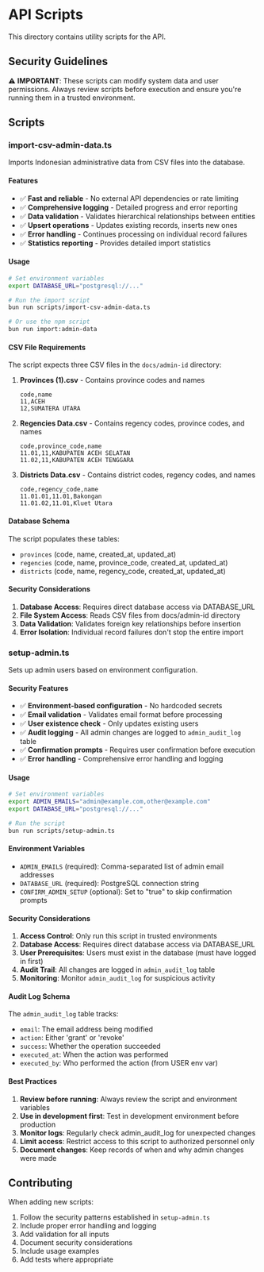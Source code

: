 # API Scripts

This directory contains utility scripts for the API.

## Security Guidelines

⚠️ **IMPORTANT**: These scripts can modify system data and user permissions. Always review scripts before execution and ensure you're running them in a trusted environment.

## Scripts

### import-csv-admin-data.ts

Imports Indonesian administrative data from CSV files into the database.

#### Features

- ✅ **Fast and reliable** - No external API dependencies or rate limiting
- ✅ **Comprehensive logging** - Detailed progress and error reporting
- ✅ **Data validation** - Validates hierarchical relationships between entities
- ✅ **Upsert operations** - Updates existing records, inserts new ones
- ✅ **Error handling** - Continues processing on individual record failures
- ✅ **Statistics reporting** - Provides detailed import statistics

#### Usage

```bash
# Set environment variables
export DATABASE_URL="postgresql://..."

# Run the import script
bun run scripts/import-csv-admin-data.ts

# Or use the npm script
bun run import:admin-data
```

#### CSV File Requirements

The script expects three CSV files in the `docs/admin-id` directory:

1. **Provinces (1).csv** - Contains province codes and names

   ```csv
   code,name
   11,ACEH
   12,SUMATERA UTARA
   ```

2. **Regencies Data.csv** - Contains regency codes, province codes, and names

   ```csv
   code,province_code,name
   11.01,11,KABUPATEN ACEH SELATAN
   11.02,11,KABUPATEN ACEH TENGGARA
   ```

3. **Districts Data.csv** - Contains district codes, regency codes, and names
   ```csv
   code,regency_code,name
   11.01.01,11.01,Bakongan
   11.01.02,11.01,Kluet Utara
   ```

#### Database Schema

The script populates these tables:

- `provinces` (code, name, created_at, updated_at)
- `regencies` (code, name, province_code, created_at, updated_at)
- `districts` (code, name, regency_code, created_at, updated_at)

#### Security Considerations

1. **Database Access**: Requires direct database access via DATABASE_URL
2. **File System Access**: Reads CSV files from docs/admin-id directory
3. **Data Validation**: Validates foreign key relationships before insertion
4. **Error Isolation**: Individual record failures don't stop the entire import

### setup-admin.ts

Sets up admin users based on environment configuration.

#### Security Features

- ✅ **Environment-based configuration** - No hardcoded secrets
- ✅ **Email validation** - Validates email format before processing
- ✅ **User existence check** - Only updates existing users
- ✅ **Audit logging** - All admin changes are logged to `admin_audit_log` table
- ✅ **Confirmation prompts** - Requires user confirmation before execution
- ✅ **Error handling** - Comprehensive error handling and logging

#### Usage

```bash
# Set environment variables
export ADMIN_EMAILS="admin@example.com,other@example.com"
export DATABASE_URL="postgresql://..."

# Run the script
bun run scripts/setup-admin.ts
```

#### Environment Variables

- `ADMIN_EMAILS` (required): Comma-separated list of admin email addresses
- `DATABASE_URL` (required): PostgreSQL connection string
- `CONFIRM_ADMIN_SETUP` (optional): Set to "true" to skip confirmation prompts

#### Security Considerations

1. **Access Control**: Only run this script in trusted environments
2. **Database Access**: Requires direct database access via DATABASE_URL
3. **User Prerequisites**: Users must exist in the database (must have logged in first)
4. **Audit Trail**: All changes are logged in `admin_audit_log` table
5. **Monitoring**: Monitor `admin_audit_log` for suspicious activity

#### Audit Log Schema

The `admin_audit_log` table tracks:

- `email`: The email address being modified
- `action`: Either 'grant' or 'revoke'
- `success`: Whether the operation succeeded
- `executed_at`: When the action was performed
- `executed_by`: Who performed the action (from USER env var)

#### Best Practices

1. **Review before running**: Always review the script and environment variables
2. **Use in development first**: Test in development environment before production
3. **Monitor logs**: Regularly check admin_audit_log for unexpected changes
4. **Limit access**: Restrict access to this script to authorized personnel only
5. **Document changes**: Keep records of when and why admin changes were made

## Contributing

When adding new scripts:

1. Follow the security patterns established in `setup-admin.ts`
2. Include proper error handling and logging
3. Add validation for all inputs
4. Document security considerations
5. Include usage examples
6. Add tests where appropriate
